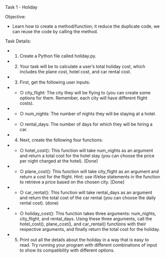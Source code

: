 Task 1 - Holiday 

Objective:
+ Learn how to create a method/function; it reduce the duplicate code, we can reuse the code by calling the method. 

Task Details:
+ 1. Create a Python file called holiday.py. 
+ 2. Your task will be to calculate a user’s total holiday cost, which includes the
plane cost, hotel cost, and car rental cost.
+ 3. First, get the following user inputs: 
+ + ○ city_flight: The city they will be flying to (you can create some options
for them. Remember, each city will have different flight costs).
+ + ○ num_nights: The number of nights they will be staying at a hotel.
+ + ○ rental_days: The number of days for which they will be hiring a car.
+ 4. Next, create the following four functions:
+ + ○ hotel_cost(): This function will take num_nights as an argument and
return a total cost for the hotel stay (you can choose the price per night
charged at the hotel). (Done)
+ + ○ plane_cost(): This function will take city_flight as an argument and
return a cost for the flight. Hint: use if/else statements in the function to
retrieve a price based on the chosen city. [Done]
+ + ○ car_rental(): This function will take rental_days as an argument and
return the total cost of the car rental (you can choose the daily rental
cost). (done)
+ + ○ holiday_cost(): This function takes three arguments: num_nights,
city_flight, and rental_days. Using these three arguments, call the
hotel_cost(), plane_cost(), and car_rental() functions with their
respective arguments, and finally return the total cost for the holiday.
+ 5. Print out all the details about the holiday in a way that is easy to read.
Try running your program with different combinations of input to show its
compatibility with different options.
